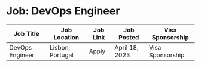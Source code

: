 # Job: DevOps Engineer

| Job Title | Job Location | Job Link | Job Posted | Visa Sponsorship |
| --- | --- | --- | --- | --- |
| DevOps Engineer | Lisbon, Portugal | [Apply](https://jobs.eu.lever.co/vwds/ca7713a0-9a53-48fe-aa1f-41bc115e1794) | April 18, 2023 | Visa Sponsorship |
